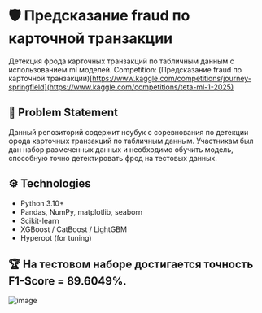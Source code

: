 # 🛡️ Предсказание fraud по карточной транзакции

Детекция фрода карточных транзакций по табличным данным с использованием ml моделей. Competition: (Предсказание fraud по карточной транзакции)[https://www.kaggle.com/competitions/journey-springfield](https://www.kaggle.com/competitions/teta-ml-1-2025)

## 🧠 Problem Statement

Данный репозиторий содержит ноубук с соревнования по детекции фрода карточных транзакций по табличным данным. Участникам был дан набор размеченных данных и необходимо обучить модель, способную точно детектировать фрод на тестовых данных.

## ⚙️ Technologies

- Python 3.10+
- Pandas, NumPy, matplotlib, seaborn
- Scikit-learn
- XGBoost / CatBoost / LightGBM
- Hyperopt (for tuning)

## 🏆 На тестовом наборе достигается точность F1-Score = 89.6049%.
![image](https://github.com/user-attachments/assets/ccb5af3b-1a7d-4e5e-9471-1e72687d8507)








